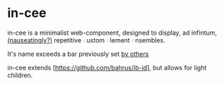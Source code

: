 # in-cee

in-cee is a minimalist web-component, designed to display, ad <span class="text-purple">in</span>fintum, [(nauseatingly?)](https://www.youtube.com/watch?v=yNi0bukYRnA) repetitive <span style="mix-blend-mode: difference;font-weight:bold">c</span>ustom <span style="mix-blend-mode: difference;font-weight:bold">e</span>lement <span style="mix-blend-mode: difference;font-weight:bold">e</span>nsembles.

It's name exceeds a bar previously set [by others](https://barfaustralia.com/about-us#:~:text=Biologically%20Appropriate%20Raw%20Food&text=All%20are%20equally%20correct%20because,kelp%20and%20healthy%20fresh%20herbs.)

in-cee extends [https://github.com/bahrus/ib-id], but allows for light children. 